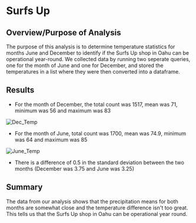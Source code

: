 # Surfs Up

## Overview/Purpose of Analysis

The purpose of this analysis is to determine temperature statistics for months June and December to identify if the Surfs Up shop in Oahu can be operational year-round. We collected data by running two seperate queries, one for the month of June and one for December, and stored the temperatures in a list where they were then converted into a dataframe. 

## Results

- For the month of December, the total count was 1517, mean was 71, minimum was 56 and maximum was 83

![Dec_Temp](https://user-images.githubusercontent.com/76556050/147247088-cd5de74e-d76e-4f54-8bcd-df159a1adff0.png)
- For the month of June, total count was 1700, mean was 74.9, minimum was 64 and maximum was 85

![June_Temp](https://user-images.githubusercontent.com/76556050/147247302-a6f1dab2-b687-43d5-8863-d95dafab8673.png)
- There is a difference of 0.5 in the standard deviation between the two months (December was 3.75 and June was 3.25)

## Summary

The data from our analysis shows that the precipitation means for both months are somewhat close and the temperature difference isn't too great. This tells us that the Surfs Up shop in Oahu can be operational year round. 
